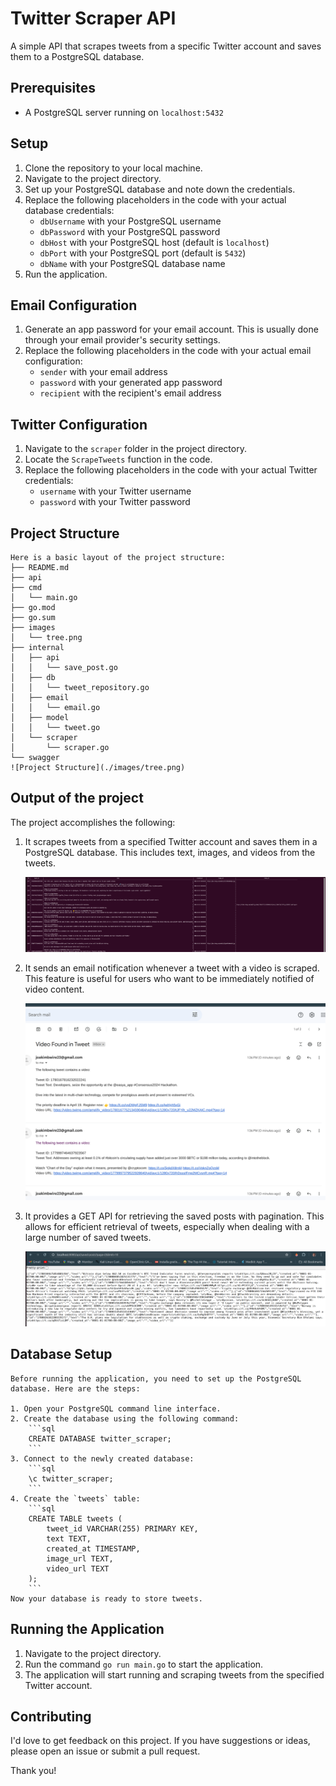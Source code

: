 # Twitter Scraper API

A simple API that scrapes tweets from a specific Twitter account and saves them to a PostgreSQL database.

## Prerequisites
* A PostgreSQL server running on `localhost:5432`


## Setup
1. Clone the repository to your local machine.
2. Navigate to the project directory.
3. Set up your PostgreSQL database and note down the credentials.
4. Replace the following placeholders in the code with your actual database credentials:
    * `dbUsername` with your PostgreSQL username
    * `dbPassword` with your PostgreSQL password
    * `dbHost` with your PostgreSQL host (default is `localhost`)
    * `dbPort` with your PostgreSQL port (default is `5432`)
    * `dbName` with your PostgreSQL database name
5. Run the application.

## Email Configuration
1. Generate an app password for your email account. This is usually done through your email provider's security settings.
2. Replace the following placeholders in the code with your actual email configuration:
    * `sender` with your email address
    * `password` with your generated app password
    * `recipient` with the recipient's email address

## Twitter Configuration
1. Navigate to the `scraper` folder in the project directory.
2. Locate the `ScrapeTweets` function in the code.
3. Replace the following placeholders in the code with your actual Twitter credentials:
    * `username` with your Twitter username
    * `password` with your Twitter password

## Project Structure
    Here is a basic layout of the project structure:
    ├── README.md
    ├── api
    ├── cmd
    │   └── main.go
    ├── go.mod
    ├── go.sum
    ├── images
    │   └── tree.png
    ├── internal
    │   ├── api
    │   │   └── save_post.go
    │   ├── db
    │   │   └── tweet_repository.go
    │   ├── email
    │   │   └── email.go
    │   ├── model
    │   │   └── tweet.go
    │   └── scraper
    │       └── scraper.go
    └── swagger
    ![Project Structure](./images/tree.png)

## Output of the project
The project accomplishes the following:

1. It scrapes tweets from a specified Twitter account and saves them in a PostgreSQL database. This includes text, images, and videos from the tweets.

    ![Scraped Tweet](./images/scraped_tweet.png)


2. It sends an email notification whenever a tweet with a video is scraped. This feature is useful for users who want to be immediately notified of video content.

    ![Email Notification](./images/email_notification.png)

3. It provides a GET API for retrieving the saved posts with pagination. This allows for efficient retrieval of tweets, especially when dealing with a large number of saved tweets.

    ![API Pagination](./images/api_pagination.png)


## Database Setup

    Before running the application, you need to set up the PostgreSQL database. Here are the steps:

    1. Open your PostgreSQL command line interface.
    2. Create the database using the following command:
        ```sql
        CREATE DATABASE twitter_scraper;
        ```
    3. Connect to the newly created database:
        ```sql
        \c twitter_scraper;
        ```
    4. Create the `tweets` table:
        ```sql
        CREATE TABLE tweets (
            tweet_id VARCHAR(255) PRIMARY KEY,
            text TEXT,
            created_at TIMESTAMP,
            image_url TEXT,
            video_url TEXT
        );
        ```
    Now your database is ready to store tweets.
    
## Running the Application
1. Navigate to the project directory.
2. Run the command `go run main.go` to start the application.
3. The application will start running and scraping tweets from the specified Twitter account.


## Contributing

I'd love to get feedback on this project. If you have suggestions or ideas, please open an issue or submit a pull request.

Thank you!



